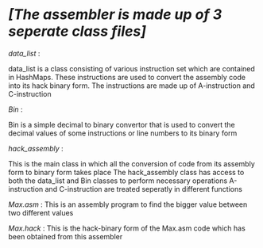 # *[The assembler is made up of 3 seperate class files]*

 *data_list* :

data_list is a class consisting of various instruction set which are contained in HashMaps.
These instructions are used to convert the assembly code into its hack binary form.
The instructions are made up of A-instruction and C-instruction

*Bin* :

Bin is a simple decimal to binary convertor that is used to convert the decimal values of some instructions or line numbers
to its binary form

*hack_assembly* :

This is the main class in which all the conversion of code from its assembly form to binary form takes place
The hack_assembly class has access to both the data_list and Bin classes to perform necessary operations
A-instruction and C-instruction are treated seperatly in different functions

*Max.asm* :
This is an assembly program to find the bigger value between two different values

*Max.hack* :
This is the hack-binary form of the Max.asm code which has been obtained from this assembler
